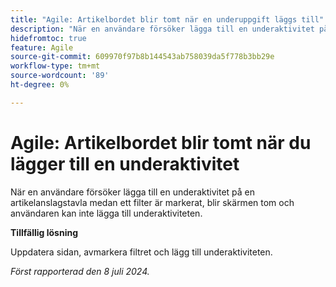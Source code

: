 ```yaml
---
title: "Agile: Artikelbordet blir tomt när en underuppgift läggs till"
description: "När en användare försöker lägga till en underaktivitet på en artikelanslagstavla medan ett filter är valt, blir skärmen tom och användaren kan inte lägga till underaktiviteten."
hidefromtoc: true
feature: Agile
source-git-commit: 609970f97b8b144543ab758039da5f778b3bb29e
workflow-type: tm+mt
source-wordcount: '89'
ht-degree: 0%

---
```



# Agile: Artikelbordet blir tomt när du lägger till en underaktivitet

När en användare försöker lägga till en underaktivitet på en artikelanslagstavla medan ett filter är markerat, blir skärmen tom och användaren kan inte lägga till underaktiviteten.

**Tillfällig lösning**

Uppdatera sidan, avmarkera filtret och lägg till underaktiviteten.

_Först rapporterad den 8 juli 2024._
